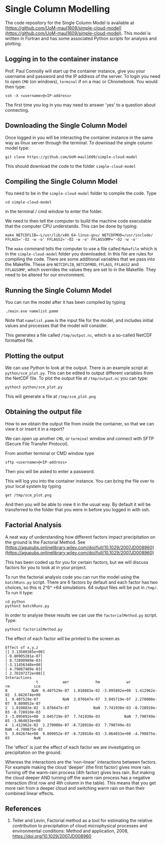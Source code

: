 # Single Column Modelling

The code repository for the Single Column Model is available at [https://github.com/UoM-maul1609/simple-cloud-model](https://github.com/UoM-maul1609/simple-cloud-model). This model is written in Fortran and has some associated Python scripts for analysis and plotting.

## Logging in to the container instance
Prof. Paul Connolly will start up the container instance, give you your username and password and the IP address of the server. To login you need to open `CMD` (on windows), `terminal` if on a mac or Chromebook. You would then type:
   
    ssh -X <username>@<IP-address>  

The first time you log in you may need to answer 'yes' to a question about connecting. 


## Downloading the Single Column Model

Once logged in you will be interacting the container instance in the same way as linux server through the terminal. To download the single column model type:
	
	git clone https://github.com/UoM-maul1609/simple-cloud-model
	
This should download the code to the folder `simple-cloud-model`

## Compiling the Single Column Model

You need to be in the `simple-cloud-model` folder to compile the code. Type

	cd simple-cloud-model
	
in the terminal / cmd window to enter the folder.

We need to then tell the computer to build the machine code executable that the computer CPU understands. This can be done by typing:

	make NETCDFLIB=-L/usr/lib/x86_64-linux-gnu/ NETCDFMOD=/usr/include/ FFLAGS='-O2 -w -o' FFLAGS2='-O2 -w -o' FFLAGSOMP='-O2 -w -o'

The `make` command tells the computer to use a file called `Makefile` which is in the `simple-cloud-model` folder you downloaded. In this file are rules for compiling the code. There are some additional variables that we pass into the Makefile. These are `NETCDFLIB`, `NETCDFMOD`, `FFLAGS`, `FFLAGS2` and `FFLAGSOMP`, which overrides the values they are set to in the Makefile. They need to be altered for our environment. 

## Running the Single Column Model

You can run the model after it has been compiled by typing

	./main.exe namelist.pamm

Note that `namelist.pamm` is the input file for the model, and includes initial values and processes that the model will consider. 

This generates a file called `/tmp/output.nc`, which is a so-called NetCDF formatted file. 

## Plotting the output

We can use Python to look at the output. There is an example script at `python/scm_plot.py`. This can be edited to output different variables from the NetCDF file. To plot the output file at `/tmp/output.nc` you can type:

	python3 python/scm_plot.py
	
This will generate a file at `/tmp/scm_plot.png`

## Obtaining the output file
How to we obtain the output file from inside the container, so that we can view it or insert it in a report?

We can open up another `CMD`, or `terminal` window  and connect with SFTP (Secure File Transfer Protocol). 

From another terminal or CMD window type

	sftp <username>@<IP-address>
	
Then you will be asked to enter a password.

This will log you into the container instance. You can bring the file over to your local system by typing

	get /tmp/scm_plot.png
	
And then you will be able to view it in the usual way. By default it will be transferred to the folder that you were in before you logged in with ssh. 

## Factorial Analysis

A neat way of understanding how different factors impact precipitation on the ground is the Factorial Method. See [https://agupubs.onlinelibrary.wiley.com/doi/full/10.1029/2007JD008960](https://agupubs.onlinelibrary.wiley.com/doi/full/10.1029/2007JD008960)

This has been coded up for you for certain factors, but we will discuss factors for you to look at in your project. 

To run the factorial analysis code you can run the model using the `batchRuns.py` script. There are 6 factors by default and each factor has two choices, so this is 2^6^ =64 simulations. 64 output files will be put in `/tmp/`. To run it type:
	
	cd python
	python3 batchRuns.py

In order to analyse these results we can use the `factorialMethod.py` script. Type:

	python3 factorialMethod.py
	
The effect of each factor will be printed to the screen as

	Effect of x,y,z
	[[ 3.13580385e+00]
 	[-9.80905201e-07]
 	[ 8.72890989e-03]
 	[-3.11456348e+00]
 	[ 4.79087489e-03]
 	[ 2.70197272e+00]]
	Interactions
	              t           aer            hm            wr            rm           ice
	0           NaN  9.407529e-07  1.010883e-02 -3.095892e+00  1.412962e-02  3.042674e+00
	1  9.407529e-07           NaN  3.076647e-07  3.045719e-07  2.270008e-07  9.809052e-07
	2  1.010883e-02  3.076647e-07           NaN  7.741930e-03 -8.728910e-03 -8.728910e-03
	3 -3.095892e+00  3.045719e-07  7.741930e-03           NaN  7.790749e-03 -3.064033e+00
	4  1.412962e-02  2.270008e-07 -8.728910e-03  7.790749e-03           NaN -4.790875e-03
	5  3.042674e+00  9.809052e-07 -8.728910e-03 -3.064033e+00 -4.790875e-03           NaN 	
The 'effect' is just the effect of each factor we are investigating on precipitation on the ground.

Whereas the interactions are the 'non-linear' interactions between factors. For example making the cloud 'deeper' (the first factor) gives more rain. Turning off the warm-rain process (4th factor) gives less rain. But making the cloud deeper AND turning off the warm rain process has a negative interaction (first row and 4th column in the table). This means that you get more rain from a deeper cloud and switching warm rain on than their combined linear effects. 
## References

1. Teller and Levin, Factorial method as a tool for estimating the relative contribution to precipitation of cloud microphysical processes and environmental conditions: Method and application, 2008, https://doi.org/10.1029/2007JD008960